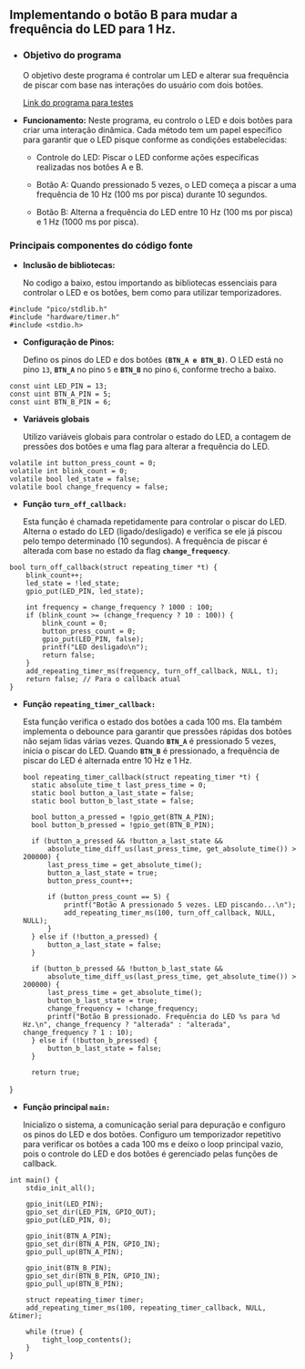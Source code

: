 ## Implementando o botão B para mudar a frequência do LED para 1 Hz.

- ### Objetivo do programa
  <p style="font-size:14px; font-style: arial; clor: black">O objetivo deste programa é controlar um LED e alterar sua frequência de piscar com base nas interações do usuário com dois botões.</p>

  <a href="https://wokwi.com/projects/420662112933292033">Link do programa para testes</a>

- **Funcionamento:**
  Neste programa, eu controlo o LED e dois botões para criar uma interação dinâmica. Cada método tem um papel específico para garantir que o LED pisque conforme as condições estabelecidas:

  - Controle do LED: Piscar o LED conforme ações específicas realizadas nos botões A e B.

  - Botão A: Quando pressionado 5 vezes, o LED começa a piscar a uma frequência de 10 Hz (100 ms por pisca) durante 10 segundos.

  - Botão B: Alterna a frequência do LED entre 10 Hz (100 ms por pisca) e 1 Hz (1000 ms por pisca).

### Principais componentes do código fonte
- **Inclusão de bibliotecas:**
  
  No codigo a baixo, estou importando as bibliotecas essenciais para controlar o LED e os botões, bem como para utilizar temporizadores.

```
#include "pico/stdlib.h"
#include "hardware/timer.h"
#include <stdio.h>
```

- **Configuração de Pinos:**

  Defino os pinos do LED e dos botões **``(BTN_A e BTN_B)``**. O LED está no pino ``13``, **``BTN_A``** no pino ``5`` e **``BTN_B``** no pino ``6``, conforme trecho a baixo.

```
const uint LED_PIN = 13;   
const uint BTN_A_PIN = 5;
const uint BTN_B_PIN = 6;
```

- **Variáveis globais**

  Utilizo variáveis globais para controlar o estado do LED, a contagem de pressões dos botões e uma flag para alterar a frequência do LED.

```
volatile int button_press_count = 0;
volatile int blink_count = 0;
volatile bool led_state = false;
volatile bool change_frequency = false;
```

- **Função  ``turn_off_callback:``**

  Esta função é chamada repetidamente para controlar o piscar do LED. Alterna o estado do LED (ligado/desligado) e verifica se ele já piscou pelo tempo determinado (10 segundos). A frequência de piscar é alterada com base no estado da flag **``change_frequency``**.

```
bool turn_off_callback(struct repeating_timer *t) {
    blink_count++;
    led_state = !led_state;
    gpio_put(LED_PIN, led_state);

    int frequency = change_frequency ? 1000 : 100;
    if (blink_count >= (change_frequency ? 10 : 100)) {
        blink_count = 0;
        button_press_count = 0;
        gpio_put(LED_PIN, false);
        printf("LED desligado\n");
        return false;
    }
    add_repeating_timer_ms(frequency, turn_off_callback, NULL, t);
    return false; // Para o callback atual
}
```

- **Função  ``repeating_timer_callback:``**

  Esta função verifica o estado dos botões a cada 100 ms. Ela também implementa o debounce para garantir que pressões rápidas dos botões não sejam lidas várias vezes. Quando **``BTN_A``** é pressionado 5 vezes, inicia o piscar do LED. Quando **``BTN_B``** é pressionado, a frequência de piscar do LED é alternada entre 10 Hz e 1 Hz.
  ```
  bool repeating_timer_callback(struct repeating_timer *t) {
    static absolute_time_t last_press_time = 0;
    static bool button_a_last_state = false;
    static bool button_b_last_state = false;

    bool button_a_pressed = !gpio_get(BTN_A_PIN);
    bool button_b_pressed = !gpio_get(BTN_B_PIN);

    if (button_a_pressed && !button_a_last_state &&
        absolute_time_diff_us(last_press_time, get_absolute_time()) > 200000) {
        last_press_time = get_absolute_time();
        button_a_last_state = true;
        button_press_count++;

        if (button_press_count == 5) {
            printf("Botão A pressionado 5 vezes. LED piscando...\n");
            add_repeating_timer_ms(100, turn_off_callback, NULL, NULL);
        }
    } else if (!button_a_pressed) {
        button_a_last_state = false;
    }

    if (button_b_pressed && !button_b_last_state &&
        absolute_time_diff_us(last_press_time, get_absolute_time()) > 200000) {
        last_press_time = get_absolute_time();
        button_b_last_state = true;
        change_frequency = !change_frequency;
        printf("Botão B pressionado. Frequência do LED %s para %d Hz.\n", change_frequency ? "alterada" : "alterada", change_frequency ? 1 : 10);
    } else if (!button_b_pressed) {
        button_b_last_state = false;
    }

    return true;
}

- **Função principal ``main:``**

  Inicializo o sistema, a comunicação serial para depuração e configuro os pinos do LED e dos botões. Configuro um temporizador repetitivo para verificar os botões a cada 100 ms e deixo o loop principal vazio, pois o controle do LED e dos botões é gerenciado pelas funções de callback.

```
int main() {
    stdio_init_all();

    gpio_init(LED_PIN);
    gpio_set_dir(LED_PIN, GPIO_OUT);
    gpio_put(LED_PIN, 0);
    
    gpio_init(BTN_A_PIN);
    gpio_set_dir(BTN_A_PIN, GPIO_IN);
    gpio_pull_up(BTN_A_PIN);

    gpio_init(BTN_B_PIN);
    gpio_set_dir(BTN_B_PIN, GPIO_IN);
    gpio_pull_up(BTN_B_PIN);
    
    struct repeating_timer timer;
    add_repeating_timer_ms(100, repeating_timer_callback, NULL, &timer);
    
    while (true) {
        tight_loop_contents();
    }
}
```